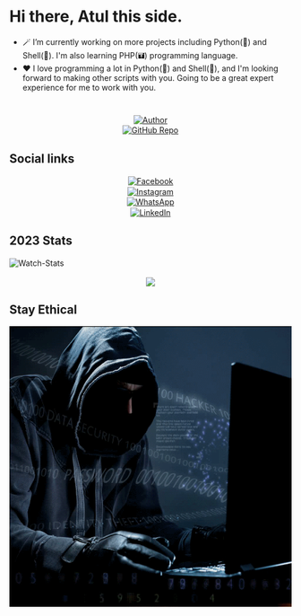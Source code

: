 # Hi there, Atul this side.
 
- 🪄 I’m currently working on more projects including Python(🐍) and Shell(🐚). I'm also learning PHP(🖬) programming language.
- ♥️ I love programming a lot in Python(🐍) and Shell(🐚), and I'm looking forward to making other scripts with you. Going to be a great expert experience for me to work with you.<br>

#
<p align="center">
  <a href="https://github.com/Atuls-git"  target="_blank">
    <img align="center" src="https://img.shields.io/badge/Author-Atul-cyan" alt="Author">
  </a><br>
  <a href="https://github.com/Atuls-git?tab=repositories"  target="_blank">
    <img align="center" src="https://img.shields.io/badge/GitHub_Repo-Atuls--git-yellow" alt="GitHub Repo">
  </a><br>
</p>

## Social links<br>
<p align="center">
 <a href="https://www.facebook.com/as46176"  target="_blank">
  <img align="center" src="https://img.shields.io/badge/Facebook-Atul-blue" alt="Facebook">
 </a><br>
 <a href="https://www.instagram.com/atul_s3"  target="_blank">
  <img align="center" src="https://img.shields.io/badge/Instagram-Atul-magenta" alt="Instagram">
 </a><br>
 <a href="https://wa.me/+8894287590?text=Hi+Atul,+nice+to+meet+you,+my+name+is+ , I got your no. from GitHub" target="_blank">
  <img align="center" src="https://img.shields.io/badge/WhatsApp-Atul-green" alt="WhatsApp">
 </a><br>
 <a href="https://www.linkedin.com/in/atul-sharma-7b5259181/"  target="_blank">
  <img align="center" src="https://img.shields.io/badge/LinkedIn-Atul_Sharma-blue" alt="LinkedIn">
 </a>
</p>

## 2023 Stats
<img align="center" width="963" height="550" alt="Watch-Stats" src="https://github.com/Atuls-git/Atuls-git/assets/54507991/24836931-9e26-4161-95fa-27b03f33cee4" /><br>
<p align="center">
<img align="center" src="https://img.shields.io/badge/Stay_tuned_for_more_scripts_:)-8A2BE2" target="_blank" />
</p>

## Stay Ethical
<img height="500" width="963" src="https://github.com/TermuxHackz/termuxhackz/blob/master/hacker_uGThpFPb.gif"/>
